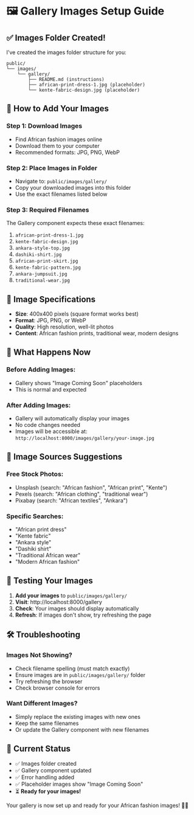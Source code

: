 # 🖼️ Gallery Images Setup Guide

## ✅ **Images Folder Created!**

I've created the images folder structure for you:

```
public/
└── images/
    └── gallery/
        ├── README.md (instructions)
        ├── african-print-dress-1.jpg (placeholder)
        └── kente-fabric-design.jpg (placeholder)
```

## 📁 **How to Add Your Images**

### **Step 1: Download Images**
- Find African fashion images online
- Download them to your computer
- Recommended formats: JPG, PNG, WebP

### **Step 2: Place Images in Folder**
- Navigate to: `public/images/gallery/`
- Copy your downloaded images into this folder
- Use the exact filenames listed below

### **Step 3: Required Filenames**
The Gallery component expects these exact filenames:

1. `african-print-dress-1.jpg`
2. `kente-fabric-design.jpg`
3. `ankara-style-top.jpg`
4. `dashiki-shirt.jpg`
5. `african-print-skirt.jpg`
6. `kente-fabric-pattern.jpg`
7. `ankara-jumpsuit.jpg`
8. `traditional-wear.jpg`

## 🎯 **Image Specifications**

- **Size**: 400x400 pixels (square format works best)
- **Format**: JPG, PNG, or WebP
- **Quality**: High resolution, well-lit photos
- **Content**: African fashion prints, traditional wear, modern designs

## 🔄 **What Happens Now**

### **Before Adding Images:**
- Gallery shows "Image Coming Soon" placeholders
- This is normal and expected

### **After Adding Images:**
- Gallery will automatically display your images
- No code changes needed
- Images will be accessible at: `http://localhost:8000/images/gallery/your-image.jpg`

## 🎨 **Image Sources Suggestions**

### **Free Stock Photos:**
- Unsplash (search: "African fashion", "African print", "Kente")
- Pexels (search: "African clothing", "traditional wear")
- Pixabay (search: "African textiles", "Ankara")

### **Specific Searches:**
- "African print dress"
- "Kente fabric"
- "Ankara style"
- "Dashiki shirt"
- "Traditional African wear"
- "Modern African fashion"

## 🚀 **Testing Your Images**

1. **Add your images** to `public/images/gallery/`
2. **Visit**: http://localhost:8000/gallery
3. **Check**: Your images should display automatically
4. **Refresh**: If images don't show, try refreshing the page

## 🛠️ **Troubleshooting**

### **Images Not Showing?**
- Check filename spelling (must match exactly)
- Ensure images are in `public/images/gallery/` folder
- Try refreshing the browser
- Check browser console for errors

### **Want Different Images?**
- Simply replace the existing images with new ones
- Keep the same filenames
- Or update the Gallery component with new filenames

## 📱 **Current Status**

- ✅ Images folder created
- ✅ Gallery component updated
- ✅ Error handling added
- ✅ Placeholder images show "Image Coming Soon"
- ⏳ **Ready for your images!**

Your gallery is now set up and ready for your African fashion images! 🎉✨
